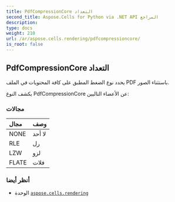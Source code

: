 ```yaml
---
title: PdfCompressionCore التعداد
second_title: Aspose.Cells for Python via .NET API المراجع
description:
type: docs
weight: 210
url: /ar/aspose.cells.rendering/pdfcompressioncore/
is_root: false
---
```

##  PdfCompressionCore التعداد
يحدد نوع الضغط المطبق على كافة المحتويات في الملف PDF باستثناء الصور.



يكشف النوع PdfCompressionCore عن الأعضاء التاليين:

###  مجالات
| مجال| وصف|
| :- | :- |
| NONE | لا أحد|
| RLE | رل|
| LZW | لزو|
| FLATE | فلات|



###  أنظر أيضا
* الوحدة [`aspose.cells.rendering`](..)
